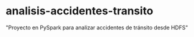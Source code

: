 # analisis-accidentes-transito
"Proyecto en PySpark para analizar accidentes de tránsito desde HDFS"
